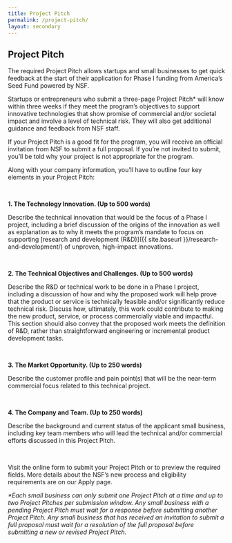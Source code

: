 ```yaml
---
title: Project Pitch
permalink: /project-pitch/
layout: secondary
---
```

<section class="section-header background-light-blue">
<div class="usa-section usa-content usa-grid">
<div class="usa-width-one-whole" >

<h1>Project Pitch</h1>

<p>The required Project Pitch allows startups and small businesses to get quick feedback at the start of their application for Phase I funding from America’s Seed Fund powered by NSF. </p>

<p>Startups or entrepreneurs who submit a three-page Project Pitch* will know within three weeks if they meet the program’s objectives to support innovative technologies that show promise of commercial and/or societal impact and involve a level of technical risk. They will also get additional guidance and feedback from NSF staff. </p>

<p>If your Project Pitch is a good fit for the program, you will receive an official invitation from NSF to submit a full proposal. If you’re not invited to submit, you’ll be told why your project is not appropriate for the program. </p>

<p>Along with your company information, you’ll have to outline four key elements in your Project Pitch:</p>
<br>
<p><strong>1. The Technology Innovation. (Up to 500 words)</strong></p>

<p>Describe the technical innovation that would be the focus of a Phase I project, including a brief discussion of the origins of the innovation as well as explanation as to why it meets the program’s mandate to focus on supporting [research and development (R&D)]({{ site.baseurl }}/research-and-development/) of unproven, high-impact innovations.</p>
<br>

<p><strong>2. The Technical Objectives and Challenges. (Up to 500 words)</strong></p>

<p>Describe the R&D or technical work to be done in a Phase I project, including a discussion of how and why the proposed work will help prove that the product or service is technically feasible and/or significantly reduce technical risk. Discuss how, ultimately, this work could contribute to making the new product, service, or process commercially viable and impactful. This section should also convey that the proposed work meets the definition of R&D, rather than straightforward engineering or incremental product development tasks.</p>
<br>

<p><strong>3. The Market Opportunity. (Up to 250 words)</strong></p>

<p>Describe the customer profile and pain point(s) that will be the near-term commercial focus related to this technical project.</p>
<br>

<p><strong>4. The Company and Team. (Up to 250 words)</strong></p>

<p>Describe the background and current status of the applicant small business, including key team members who will lead the technical and/or commercial efforts discussed in this Project Pitch.</p>
<br>
<p>Visit the online form to submit your Project Pitch or to preview the required fields. More details about the NSF’s new process and eligibility requirements are on our Apply page. </p>

<p><em>*Each small business can only submit one Project Pitch at a time and up to two Project Pitches per submission window. Any small business with a pending Project Pitch must wait for a response before submitting another Project Pitch. Any small business that has received an invitation to submit a full proposal must wait for a resolution of the full proposal before submitting a new or revised Project Pitch.</em></p>

</div>
</div>
</section>
